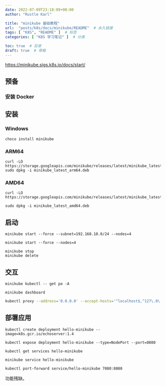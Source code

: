 ```yaml
---
date: 2022-07-09T23:18:09+08:00
author: "Rustle Karl"

title: "minikube 基础教程"
url:  "posts/k8s/docs/minikube/README"  # 永久链接
tags: [ "K8S", "README" ]  # 标签
categories: [ "K8S 学习笔记" ]  # 分类

toc: true  # 目录
draft: true  # 草稿
---
```


https://minikube.sigs.k8s.io/docs/start/

## 预备

### 安装 Docker

## 安装

### Windows

```shell
choco install minikube
```

### ARM64

```shell
curl -LO https://storage.googleapis.com/minikube/releases/latest/minikube_latest_arm64.deb
sudo dpkg -i minikube_latest_arm64.deb
```

### AMD64

```shell
curl -LO https://storage.googleapis.com/minikube/releases/latest/minikube_latest_amd64.deb
```

```shell
sudo dpkg -i minikube_latest_amd64.deb
```

## 启动

```shell
minikube start --force --subnet=192.168.10.0/24 --nodes=4

minikube start --force --nodes=4
```

```shell
minikube stop
minikube delete
```

## 交互

```shell
minikube kubectl -- get po -A
```

```shell
minikube dashboard
```

```bash
kubectl proxy --address='0.0.0.0' --accept-hosts='^localhost$,^127\.0\.0\.1$,^\[::1\]$,^192.168.0.\d+'
```

## 部署应用

```shell
kubectl create deployment hello-minikube --image=k8s.gcr.io/echoserver:1.4
```

```shell
kubectl expose deployment hello-minikube --type=NodePort --port=8080
```

```shell
kubectl get services hello-minikube
```

```shell
minikube service hello-minikube
```

```shell
kubectl port-forward service/hello-minikube 7080:8080
```

功能残缺。

```shell

```

```shell

```
